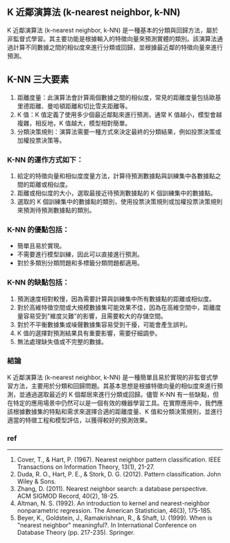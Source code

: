 ## K 近鄰演算法 (k-nearest neighbor, k-NN)

K 近鄰演算法 (k-nearest neighbor, k-NN) 是一種基本的分類與回歸方法，屬於非監督式學習。其主要功能是根據輸入的特徵向量來預測實體的類別。該演算法通過計算不同數據之間的相似度來進行分類或回歸，並根據最近鄰的特徵向量來進行預測。

## K-NN 三大要素

1. 距離度量：此演算法會計算兩個數據之間的相似度，常見的距離度量包括歐基里德距離、曼哈頓距離和切比雪夫距離等。
2. K 值：K 值定義了使用多少個最近鄰點來進行預測，通常 K 值越小，模型會越複雜，相反地，K 值越大，模型相對簡單。
3. 分類決策規則：演算法需要一種方式來決定最終的分類結果，例如投票決策或加權投票決策等。

### K-NN 的運作方式如下：

1. 給定的特徵向量和相似度度量方法，計算待預測數據點與訓練集中各數據點之間的距離或相似度。
2. 距離或相似度的大小，選取最接近待預測數據點的 K 個訓練集中的數據點。
3. 選取的 K 個訓練集中的數據點的類別，使用投票決策規則或加權投票決策規則來預測待預測數據點的類別。

### K-NN 的優點包括：

- 簡單且易於實現。
- 不需要進行模型訓練，因此可以直接進行預測。
- 對於多類別分類問題和多標籤分類問題都適用。

### K-NN 的缺點包括：

1. 預測速度相對較慢，因為需要計算與訓練集中所有數據點的距離或相似度。
2. 對於高維特徵空間或大規模數據集可能效果不佳，因為在高維空間中，距離度量容易受到"維度災難"的影響，且需要較大的存儲空間。
3. 對於不平衡數據集或噪聲數據集容易受到干擾，可能會產生誤判。
4. K 值的選擇對預測結果具有重要影響，需要仔細調參。
5. 無法處理缺失值或不完整的數據。

### 結論

K 近鄰演算法 (k-nearest neighbor, k-NN) 是一種簡單且易於實現的非監督式學習方法，主要用於分類和回歸問題。其基本思想是根據特徵向量的相似度來進行預測，並通過選取最近的 K 個鄰居來進行分類或回歸。儘管 K-NN 有一些缺點，但在特定的應用場景中仍然可以是一個有效的機器學習工具。在實際應用中，我們應該根據數據集的特點和需求來選擇合適的距離度量、K 值和分類決策規則，並進行適當的特徵工程和模型評估，以獲得較好的預測效果。

### ref

---

1. Cover, T., & Hart, P. (1967). Nearest neighbor pattern classification. IEEE Transactions on Information Theory, 13(1), 21-27.
2. Duda, R. O., Hart, P. E., & Stork, D. G. (2012). Pattern classification. John Wiley & Sons.
3. Zhang, D. (2011). Nearest neighbor search: a database perspective. ACM SIGMOD Record, 40(2), 18-25.
4. Altman, N. S. (1992). An introduction to kernel and nearest-neighbor nonparametric regression. The American Statistician, 46(3), 175-185.
5. Beyer, K., Goldstein, J., Ramakrishnan, R., & Shaft, U. (1999). When is "nearest neighbor" meaningful?. In International Conference on Database Theory (pp. 217-235). Springer.
